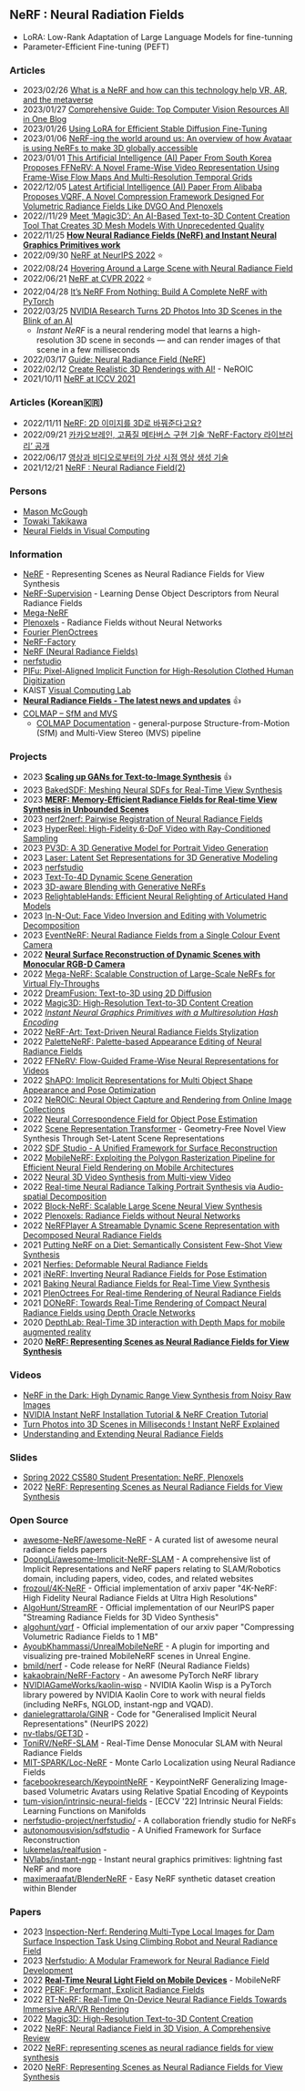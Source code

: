 ## NeRF : Neural Radiation Fields

- LoRA: Low-Rank Adaptation of Large Language Models for fine-tunning
- Parameter-Efficient Fine-tuning (PEFT)


### Articles
- 2023/02/26 [What is a NeRF and how can this technology help VR, AR, and the metaverse](https://mixed-news.com/en/what-is-a-nerf-and-how-can-this-technology-help-vr-ar-and-the-metaverse/)
- 2023/01/27 [Comprehensive Guide: Top Computer Vision Resources All in One Blog](https://medium.com/mlearning-ai/comprehensive-guide-top-computer-vision-resources-all-in-one-blog-b55df920d964)
- 2023/01/26 [Using LoRA for Efficient Stable Diffusion Fine-Tuning](https://huggingface.co/blog/lora)
- 2023/01/06 [NeRF-ing the world around us: An overview of how Avataar is using NeRFs to make 3D globally accessible](https://www.avataar.ai/blog/nerf-ing-the-world-around-us)
- 2023/01/01 [This Artificial Intelligence (AI) Paper From South Korea Proposes FFNeRV: A Novel Frame-Wise Video Representation Using Frame-Wise Flow Maps And Multi-Resolution Temporal Grids](https://www.marktechpost.com/2023/01/01/this-artificial-intelligence-ai-paper-from-south-korea-proposes-ffnerv-a-novel-frame-wise-video-representation-using-frame-wise-flow-maps-and-multi-resolution-temporal-grids/)
- 2022/12/05 [Latest Artificial Intelligence (AI) Paper From Alibaba Proposes VQRF, A Novel Compression Framework Designed For Volumetric Radiance Fields Like DVGO And Plenoxels](https://www.marktechpost.com/2022/12/05/latest-artificial-intelligence-ai-paper-from-alibaba-proposes-vqrf-a-novel-compression-framework-designed-for-volumetric-radiance-fields-like-dvgo-and-plenoxels/)
- 2022//11/29 [Meet ‘Magic3D’: An AI-Based Text-to-3D Content Creation Tool That Creates 3D Mesh Models With Unprecedented Quality](https://www.marktechpost.com/2022/11/29/meet-magic3d-an-ai-based-text-to-3d-content-creation-tool-that-creates-3d-mesh-models-with-unprecedented-quality/)
- 2022/11/25 [**How Neural Radiance Fields (NeRF) and Instant Neural Graphics Primitives work**](https://theaisummer.com/nerf/)
- 2022/09/30 [NeRF at NeurIPS 2022](https://markboss.me/post/nerf_at_neurips22/) ⭐
- 2022/08/24 [Hovering Around a Large Scene with Neural Radiance Field](https://ailabs.tw/smart-city/hovering-around-a-large-scene-with-neural-radiance-field/)
- 2022/06/21 [NeRF at CVPR 2022](https://dellaert.github.io/NeRF22/) ⭐
- 2022/04/28 [It’s NeRF From Nothing: Build A Complete NeRF with PyTorch](https://towardsdatascience.com/its-nerf-from-nothing-build-a-vanilla-nerf-with-pytorch-7846e4c45666)
- 2022/03/25 [NVIDIA Research Turns 2D Photos Into 3D Scenes in the Blink of an AI](https://blogs.nvidia.com/blog/2022/03/25/instant-nerf-research-3d-ai/)
	- *Instant NeRF* is a neural rendering model that learns a high-resolution 3D scene in seconds — and can render images of that scene in a few milliseconds
- 2022/03/17 [Guide: Neural Radiance Field (NeRF)](https://datagen.tech/guides/synthetic-data/neural-radiance-field-nerf/)
- 2022/02/12 [Create Realistic 3D Renderings with AI!](https://www.louisbouchard.ai/neroic/) - NeROIC
- 2021/10/11 [NeRF at ICCV 2021](https://dellaert.github.io/NeRF21/)


### Articles (Korean🇰🇷)
- 2022/11/11 [NeRF: 2D 이미지를 3D로 바꿔준다고요?](https://modulabs.co.kr/blog/nerf-from-2d-to-3d/)
- 2022/09/21 [카카오브레인, 고품질 메타버스 구현 기술 ‘NeRF-Factory 라이브러리’ 공개](https://wowtale.net/2022/09/21/46185/)
- 2022/06/17 [영상과 비디오로부터의 가상 시점 영상 생성 기술](http://www.kibme.org/resources/journal/20220617111341699.pdf)
- 2021/12/21 [NeRF : Neural Radiance Field(2)](https://animilux.github.io/research/2021/12/21/nerf2.html)


### Persons
- [Mason McGough](https://medium.com/@masonmcgough)
- [Towaki Takikawa](https://tovacinni.github.io/)
- [Neural Fields in Visual Computing](https://neuralfields.cs.brown.edu/)


### Information
- [NeRF](https://www.matthewtancik.com/nerf) - Representing Scenes as Neural Radiance Fields for View Synthesis
- [NeRF-Supervision](https://yenchenlin.me/nerf-supervision/) - Learning Dense Object Descriptors from Neural Radiance Fields
- [Mega-NeRF](https://meganerf.cmusatyalab.org/)
- [Plenoxels](https://alexyu.net/plenoxels/) - Radiance Fields without Neural Networks
- [Fourier PlenOctrees](https://aoliao12138.github.io/FPO/)
- [NeRF-Factory](https://kakaobrain.github.io/NeRF-Factory/) 
- [NeRF (Neural Radiance Fields)](https://paperswithcode.com/dataset/nerf)
- [nerfstudio](https://docs.nerf.studio/en/latest/)
- [PIFu: Pixel-Aligned Implicit Function for High-Resolution Clothed Human Digitization](https://shunsukesaito.github.io/PIFu/)
- KAIST [Visual Computing Lab](https://vclab.kaist.ac.kr/)
- [**Neural Radiance Fields - The latest news and updates**](https://neuralradiancefields.io/) 👍 
- [COLMAP – SfM and MVS](https://demuc.de/colmap/)
	- [COLMAP Documentation](https://colmap.github.io/) - general-purpose Structure-from-Motion (SfM) and Multi-View Stereo (MVS) pipeline


### Projects
- 2023 [**Scaling up GANs for Text-to-Image Synthesis**](https://mingukkang.github.io/GigaGAN/) 👍
- 2023 [BakedSDF: Meshing Neural SDFs for Real-Time View Synthesis](https://bakedsdf.github.io/)
- 2023 [**MERF: Memory-Efficient Radiance Fields for Real-time View Synthesis in Unbounded Scenes**](https://merf42.github.io/)
- 2023 [nerf2nerf: Pairwise Registration of Neural Radiance Fields](https://nerf2nerf.github.io/)
- 2023 [HyperReel: High-Fidelity 6-DoF Video with Ray-Conditioned Sampling](https://hyperreel.github.io/)
- 2023 [PV3D: A 3D Generative Model for Portrait Video Generation](https://showlab.github.io/pv3d/)
- 2023 [Laser: Latent Set Representations for 3D Generative Modeling](https://laser-nv-paper.github.io/)
- 2023 [nerfstudio](https://docs.nerf.studio/en/latest/)
- 2023 [Text-To-4D Dynamic Scene Generation](https://make-a-video3d.github.io/)
- 2023 [3D-aware Blending with Generative NeRFs](https://blandocs.github.io/blendnerf)
- 2023 [RelightableHands: Efficient Neural Relighting of Articulated Hand Models](https://sh8.io/#/relightable_hands)
- 2023 [In-N-Out: Face Video Inversion and Editing with Volumetric Decomposition](https://in-n-out-3d.github.io/)
- 2023 [EventNeRF: Neural Radiance Fields from a Single Colour Event Camera](https://4dqv.mpi-inf.mpg.de/EventNeRF/)
- 2022 [**Neural Surface Reconstruction of Dynamic Scenes with Monocular RGB-D Camera**](https://ustc3dv.github.io/ndr/)
- 2022 [Mega-NeRF: Scalable Construction of Large-Scale NeRFs for Virtual Fly-Throughs](https://meganerf.cmusatyalab.org/)
- 2022 [DreamFusion: Text-to-3D using 2D Diffusion](https://dreamfusion3d.github.io/)
- 2022 [Magic3D: High-Resolution Text-to-3D Content Creation](https://deepimagination.cc/Magic3D/)
- 2022 [*Instant Neural Graphics Primitives with a Multiresolution Hash Encoding*](https://nvlabs.github.io/instant-ngp/)
- 2022 [NeRF-Art: Text-Driven Neural Radiance Fields Stylization](https://cassiepython.github.io/nerfart/)
- 2022 [PaletteNeRF: Palette-based Appearance Editing of Neural Radiance Fields](https://palettenerf.github.io/)
- 2022 [FFNeRV: Flow-Guided Frame-Wise Neural Representations for Videos](https://maincold2.github.io/ffnerv/)
- 2022 [ShAPO: Implicit Representations for Multi Object Shape Appearance and Pose Optimization](https://zubair-irshad.github.io/projects/ShAPO.html)
- 2022 [NeROIC: Neural Object Capture and Rendering from Online Image Collections](https://formyfamily.github.io/NeROIC/)
- 2022 [Neural Correspondence Field for Object Pose Estimation](https://linhuang17.github.io/NCF/)
- 2022 [Scene Representation Transformer](https://srt-paper.github.io/) - Geometry-Free Novel View Synthesis Through Set-Latent Scene Representations
- 2022 [SDF Studio - A Unified Framework for Surface Reconstruction](https://autonomousvision.github.io/sdfstudio/)
- 2022 [MobileNeRF: Exploiting the Polygon Rasterization Pipeline for Efficient Neural Field Rendering on Mobile Architectures](https://mobile-nerf.github.io/)
- 2022 [Neural 3D Video Synthesis from Multi-view Video](https://neural-3d-video.github.io/)
- 2022 [Real-time Neural Radiance Talking Portrait Synthesis via Audio-spatial Decomposition](https://me.kiui.moe/radnerf/)
- 2022 [Block-NeRF: Scalable Large Scene Neural View Synthesis](https://wandb.ai/geekyrakshit/block-nerf/reports/Block-NeRF-Scalable-Large-Scene-Neural-View-Synthesis--VmlldzoxNjIyMzI4)
- 2022 [Plenoxels: Radiance Fields without Neural Networks](https://deeprender.ai/blog/plenoxels-radiance-fields-without-neural-networks)
- 2022 [NeRFPlayer A Streamable Dynamic Scene Representation with Decomposed Neural Radiance Fields](https://lsongx.github.io/projects/nerfplayer.html)
- 2021 [Putting NeRF on a Diet: Semantically Consistent Few-Shot View Synthesis](https://ajayj.com/dietnerf/)
- 2021 [Nerfies: Deformable Neural Radiance Fields](https://github.com/nerfies/nerfies.github.io)
- 2021 [iNeRF: Inverting Neural Radiance Fields for Pose Estimation](https://yenchenlin.me/inerf/) 
- 2021 [Baking Neural Radiance Fields for Real-Time View Synthesis](https://phog.github.io/snerg/)
- 2021 [PlenOctrees For Real-time Rendering of Neural Radiance Fields](https://alexyu.net/plenoctrees/)
- 2021 [DONeRF: Towards Real-Time Rendering of Compact Neural Radiance Fields using Depth Oracle Networks](https://depthoraclenerf.github.io/)
- 2020 [DepthLab: Real-Time 3D interaction with Depth Maps for mobile augmented reality](https://augmentedperception.github.io/depthlab/)
- 2020 [**NeRF: Representing Scenes as Neural Radiance Fields for View Synthesis**](https://www.matthewtancik.com/nerf)



### Videos
- [NeRF in the Dark: High Dynamic Range View Synthesis from Noisy Raw Images](https://www.youtube.com/watch?v=JtBS4KBcKVc)
- [NVIDIA Instant NeRF Installation Tutorial & NeRF Creation Tutorial](https://www.youtube.com/watch?v=8pfPUN8NyZE)
- [Turn Photos into 3D Scenes in Milliseconds ! Instant NeRF Explained](https://www.youtube.com/watch?v=UHQZBQOVAIU)
- [Understanding and Extending Neural Radiance Fields](https://www.youtube.com/watch?v=HfJpQCBTqZs)


### Slides
- [Spring 2022 CS580 Student Presentation: NeRF, Plenoxels](http://sgvr.kaist.ac.kr/~sungeui/GCG_S22/Student_Presentations/CS580_PaperPresentation_dgkim.pdf)
- 2022 [NeRF: Representing Scenes as Neural Radiance Fields for View Synthesis](https://www.cs.utexas.edu/~robertom/cs391r_fall2022/slides/2022-09-06-NeRF-Elvin-Yang.pdf)


### Open Source
- [awesome-NeRF/awesome-NeRF](https://github.com/awesome-NeRF/awesome-NeRF) - A curated list of awesome neural radiance fields papers
- [DoongLi/awesome-Implicit-NeRF-SLAM](https://github.com/DoongLi/awesome-Implicit-NeRF-SLAM) - A comprehensive list of Implicit Representations and NeRF papers relating to SLAM/Robotics domain, including papers, video, codes, and related websites
- [frozoul/4K-NeRF](https://github.com/frozoul/4K-NeRF) - Official implementation of arxiv paper "4K-NeRF: High Fidelity Neural Radiance Fields at Ultra High Resolutions"
- [AlgoHunt/StreamRF](https://github.com/AlgoHunt/StreamRF) - Official implementation of our NeurIPS paper "Streaming Radiance Fields for 3D Video Synthesis"
- [algohunt/vqrf](https://github.com/algohunt/vqrf) - Official implementation of our arxiv paper "Compressing Volumetric Radiance Fields to 1 MB"
- [AyoubKhammassi/UnrealMobileNeRF](https://github.com/AyoubKhammassi/UnrealMobileNeRF) - A plugin for importing and visualizing pre-trained MobileNeRF scenes in Unreal Engine.
- [bmild/nerf](https://github.com/bmild/nerf) - Code release for NeRF (Neural Radiance Fields)
- [kakaobrain/NeRF-Factory](https://github.com/kakaobrain/NeRF-Factory) - An awesome PyTorch NeRF library
- [NVIDIAGameWorks/kaolin-wisp](https://github.com/NVIDIAGameWorks/kaolin-wisp) - NVIDIA Kaolin Wisp is a PyTorch library powered by NVIDIA Kaolin Core to work with neural fields (including NeRFs, NGLOD, instant-ngp and VQAD).
- [danielegrattarola/GINR](https://github.com/danielegrattarola/GINR) - Code for "Generalised Implicit Neural Representations" (NeurIPS 2022)
- [nv-tlabs/GET3D](https://github.com/nv-tlabs/GET3D) - 
- [ToniRV/NeRF-SLAM](https://github.com/ToniRV/NeRF-SLAM) - Real-Time Dense Monocular SLAM with Neural Radiance Fields
- [MIT-SPARK/Loc-NeRF](https://github.com/MIT-SPARK/Loc-NeRF) - Monte Carlo Localization using Neural Radiance Fields
- [facebookresearch/KeypointNeRF](https://github.com/facebookresearch/KeypointNeRF) - KeypointNeRF Generalizing Image-based Volumetric Avatars using Relative Spatial Encoding of Keypoints
- [tum-vision/intrinsic-neural-fields](https://github.com/tum-vision/intrinsic-neural-fields) - [ECCV '22] Intrinsic Neural Fields: Learning Functions on Manifolds
- [nerfstudio-project/nerfstudio/](https://github.com/nerfstudio-project/nerfstudio/) - A collaboration friendly studio for NeRFs
- [autonomousvision/sdfstudio](https://github.com/autonomousvision/sdfstudio) - A Unified Framework for Surface Reconstruction
- [lukemelas/realfusion](https://github.com/lukemelas/realfusion) - 
- [NVlabs/instant-ngp](https://github.com/NVlabs/instant-ngp) - Instant neural graphics primitives: lightning fast NeRF and more
- [maximeraafat/BlenderNeRF](https://github.com/maximeraafat/BlenderNeRF) - Easy NeRF synthetic dataset creation within Blender


### Papers
- 2023 [Inspection-Nerf: Rendering Multi-Type Local Images for Dam Surface Inspection Task Using Climbing Robot and Neural Radiance Field](https://www.mdpi.com/2075-5309/13/1/213)
- 2023 [Nerfstudio: A Modular Framework for Neural Radiance Field Development](https://arxiv.org/abs/2302.04264v1)
- 2022 [**Real-Time Neural Light Field on Mobile Devices**](https://arxiv.org/abs/2212.08057) - MobileNeRF
- 2022 [PERF: Performant, Explicit Radiance Fields](https://www.frontiersin.org/articles/10.3389/fcomp.2022.871808/full)
- 2022 [RT-NeRF: Real-Time On-Device Neural Radiance Fields Towards Immersive AR/VR Rendering](https://arxiv.org/abs/2212.01120)
- 2022 [Magic3D: High-Resolution Text-to-3D Content Creation](https://arxiv.org/abs/2211.10440)
- 2022 [NeRF: Neural Radiance Field in 3D Vision, A Comprehensive Review](https://arxiv.org/abs/2210.00379)
- 2022 [NeRF: representing scenes as neural radiance fields for view synthesis](https://dl.acm.org/doi/10.1145/3503250)
- 2020 [NeRF: Representing Scenes as Neural Radiance Fields for View Synthesis](https://arxiv.org/abs/2003.08934v2)

